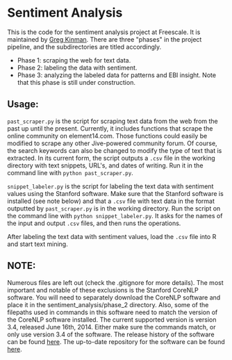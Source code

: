 Sentiment Analysis
===

This is the code for the sentiment analysis project at Freescale. It is maintained by [Greg Kinman](mailto:gregory.kinman@freescale.com). There are three "phases" in the project pipeline, and the subdirectories are titled accordingly.

- Phase 1: scraping the web for text data.
- Phase 2: labeling the data with sentiment.
- Phase 3: analyzing the labeled data for patterns and EBI insight. Note that this phase is still under construction.

Usage:
---

`past_scraper.py` is the script for scraping text data from the web from the past up until the present. Currently, it includes functions that scrape the online community on element14.com. Those functions could easily be modified to scrape any other Jive-powered community forum. Of course, the search keywords can also be changed to modify the type of text that is extracted. In its current form, the script outputs a `.csv` file in the working directory with text snippets, URL's, and dates of writing. Run it in the command line with `python past_scraper.py`.

`snippet_labeler.py` is the script for labeling the text data with sentiment values using the Stanford software. Make sure that the Stanford software is installed (see note below) and that a `.csv` file with text data in the format outputted by `past_scraper.py` is in the working directory. Run the script on the command line with `python snippet_labeler.py`. It asks for the names of the input and output `.csv` files, and then runs the operations.

After labeling the text data with sentiment values, load the `.csv` file into R and start text mining.

NOTE:
---

Numerous files are left out (check the .gitignore for more details). The most important and notable of these exclusions is the Stanford CoreNLP software. You will need to separately download the CoreNLP software and place it in the sentiment_analysis/phase_2 directory. Also, some of the filepaths used in commands in this software need to match the version of the CoreNLP software installed. The current supported version is version 3.4, released June 16th, 2014. Either make sure the commands match, or only use version 3.4 of the software. The release history of the software can be found [here](http://nlp.stanford.edu/software/corenlp.shtml#History). The up-to-date repository for the software can be found [here](https://github.com/stanfordnlp/CoreNLP).
